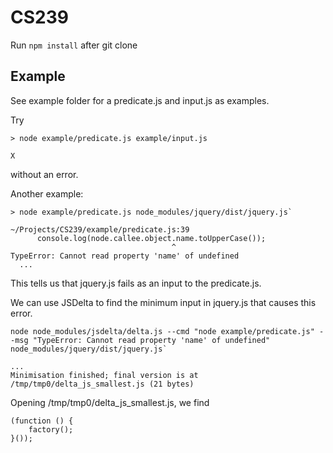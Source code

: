 # CS239

Run `npm install` after git clone

## Example 
See example folder for a predicate.js and input.js as examples.

Try 

```
> node example/predicate.js example/input.js

X
```

without an error.

Another example:

```
> node example/predicate.js node_modules/jquery/dist/jquery.js`

~/Projects/CS239/example/predicate.js:39
      console.log(node.callee.object.name.toUpperCase());
                                    ^
TypeError: Cannot read property 'name' of undefined
  ...
```

This tells us that jquery.js fails as an input to the predicate.js.

We can use JSDelta to find the minimum input in jquery.js that causes this error.

```
node node_modules/jsdelta/delta.js --cmd "node example/predicate.js" --msg "TypeError: Cannot read property 'name' of undefined" node_modules/jquery/dist/jquery.js`

...
Minimisation finished; final version is at /tmp/tmp0/delta_js_smallest.js (21 bytes)
```

Opening /tmp/tmp0/delta_js_smallest.js, we find

```
(function () {
    factory();
}());
```
